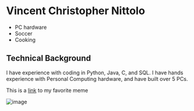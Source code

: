 # Vincent Christopher Nittolo
* PC hardware
* Soccer
* Cooking

## Technical Background
I have experience with coding in Python, Java, C, and SQL. I have hands experience with Personal Computing hardware, and have built over 5 PCs. 

This is a [link](https://aliraza.org/profile.jpg) to my favorite meme

![image](main/Mappy.jpg)
